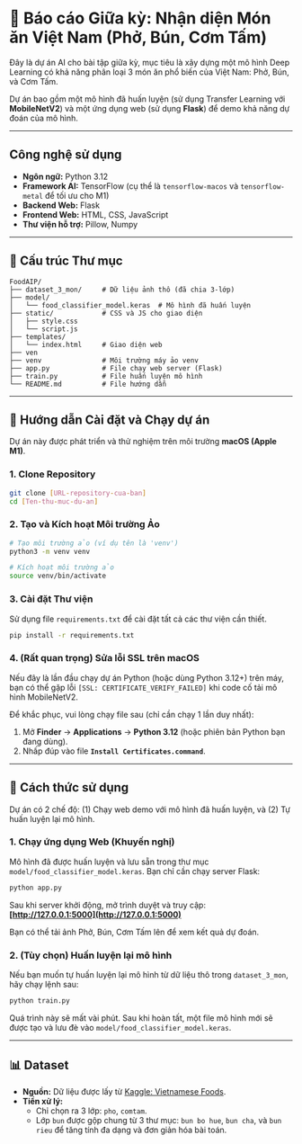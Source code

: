 # 🤖 Báo cáo Giữa kỳ: Nhận diện Món ăn Việt Nam (Phở, Bún, Cơm Tấm)

Đây là dự án AI cho bài tập giữa kỳ, mục tiêu là xây dựng một mô hình Deep Learning có khả năng phân loại 3 món ăn phổ biến của Việt Nam: Phở, Bún, và Cơm Tấm.

Dự án bao gồm một mô hình đã huấn luyện (sử dụng Transfer Learning với **MobileNetV2**) và một ứng dụng web (sử dụng **Flask**) để demo khả năng dự đoán của mô hình.

---

## Công nghệ sử dụng

* **Ngôn ngữ:** Python 3.12
* **Framework AI:** TensorFlow (cụ thể là `tensorflow-macos` và `tensorflow-metal` để tối ưu cho M1)
* **Backend Web:** Flask
* **Frontend Web:** HTML, CSS, JavaScript
* **Thư viện hỗ trợ:** Pillow, Numpy

---

## 📂 Cấu trúc Thư mục

```
FoodAIP/
├── dataset_3_mon/     # Dữ liệu ảnh thô (đã chia 3-lớp)
├── model/
│   └── food_classifier_model.keras  # Mô hình đã huấn luyện
├── static/            # CSS và JS cho giao diện
│   ├── style.css
│   └── script.js
├── templates/
│   └── index.html     # Giao diện web
├── ven
├── venv               # Môi trường máy ảo venv
├── app.py             # File chạy web server (Flask)
├── train.py           # File huấn luyện mô hình
└── README.md          # File hướng dẫn
```

---

## 🚀 Hướng dẫn Cài đặt và Chạy dự án

Dự án này được phát triển và thử nghiệm trên môi trường **macOS (Apple M1)**.

### 1. Clone Repository

```bash
git clone [URL-repository-cua-ban]
cd [Ten-thu-muc-du-an]
```

### 2. Tạo và Kích hoạt Môi trường Ảo

```bash
# Tạo môi trường ảo (ví dụ tên là 'venv')
python3 -m venv venv

# Kích hoạt môi trường ảo
source venv/bin/activate
```

### 3. Cài đặt Thư viện

Sử dụng file `requirements.txt` để cài đặt tất cả các thư viện cần thiết.

```bash
pip install -r requirements.txt
```

### 4. (Rất quan trọng) Sửa lỗi SSL trên macOS

Nếu đây là lần đầu chạy dự án Python (hoặc dùng Python 3.12+) trên máy, bạn có thể gặp lỗi `[SSL: CERTIFICATE_VERIFY_FAILED]` khi code cố tải mô hình MobileNetV2.

Để khắc phục, vui lòng chạy file sau (chỉ cần chạy 1 lần duy nhất):

1.  Mở **Finder** -> **Applications** -> **Python 3.12** (hoặc phiên bản Python bạn đang dùng).
2.  Nhấp đúp vào file **`Install Certificates.command`**.

---

## 🏃 Cách thức sử dụng

Dự án có 2 chế độ: (1) Chạy web demo với mô hình đã huấn luyện, và (2) Tự huấn luyện lại mô hình.

### 1. Chạy ứng dụng Web (Khuyến nghị)

Mô hình đã được huấn luyện và lưu sẵn trong thư mục `model/food_classifier_model.keras`. Bạn chỉ cần chạy server Flask:

```bash
python app.py
```

Sau khi server khởi động, mở trình duyệt và truy cập:
**[http://127.0.0.1:5000](http://127.0.0.1:5000)**

Bạn có thể tải ảnh Phở, Bún, Cơm Tấm lên để xem kết quả dự đoán.

### 2. (Tùy chọn) Huấn luyện lại mô hình

Nếu bạn muốn tự huấn luyện lại mô hình từ dữ liệu thô trong `dataset_3_mon`, hãy chạy lệnh sau:

```bash
python train.py
```

Quá trình này sẽ mất vài phút. Sau khi hoàn tất, một file mô hình mới sẽ được tạo và lưu đè vào `model/food_classifier_model.keras`.

---

## 📊 Dataset

* **Nguồn:** Dữ liệu được lấy từ [Kaggle: Vietnamese Foods](https://www.kaggle.com/datasets/quandang/vietnamese-foods).
* **Tiền xử lý:**
    * Chỉ chọn ra 3 lớp: `pho`, `comtam`.
    * Lớp `bun` được gộp chung từ 3 thư mục: `bun bo hue`, `bun cha`, và `bun rieu` để tăng tính đa dạng và đơn giản hóa bài toán.